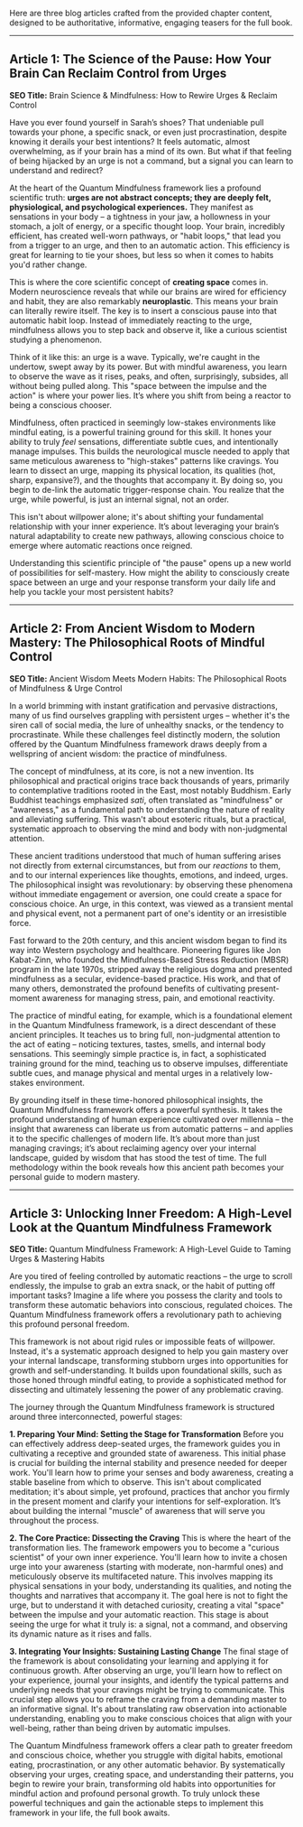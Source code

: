 Here are three blog articles crafted from the provided chapter content, designed to be authoritative, informative, engaging teasers for the full book.

---

## Article 1: The Science of the Pause: How Your Brain Can Reclaim Control from Urges

**SEO Title:** Brain Science & Mindfulness: How to Rewire Urges & Reclaim Control

Have you ever found yourself in Sarah’s shoes? That undeniable pull towards your phone, a specific snack, or even just procrastination, despite knowing it derails your best intentions? It feels automatic, almost overwhelming, as if your brain has a mind of its own. But what if that feeling of being hijacked by an urge is not a command, but a signal you can learn to understand and redirect?

At the heart of the Quantum Mindfulness framework lies a profound scientific truth: **urges are not abstract concepts; they are deeply felt, physiological, and psychological experiences.** They manifest as sensations in your body – a tightness in your jaw, a hollowness in your stomach, a jolt of energy, or a specific thought loop. Your brain, incredibly efficient, has created well-worn pathways, or "habit loops," that lead you from a trigger to an urge, and then to an automatic action. This efficiency is great for learning to tie your shoes, but less so when it comes to habits you'd rather change.

This is where the core scientific concept of **creating space** comes in. Modern neuroscience reveals that while our brains are wired for efficiency and habit, they are also remarkably **neuroplastic**. This means your brain can literally rewire itself. The key is to insert a conscious pause into that automatic habit loop. Instead of immediately reacting to the urge, mindfulness allows you to step back and observe it, like a curious scientist studying a phenomenon.

Think of it like this: an urge is a wave. Typically, we're caught in the undertow, swept away by its power. But with mindful awareness, you learn to observe the wave as it rises, peaks, and often, surprisingly, subsides, all without being pulled along. This "space between the impulse and the action" is where your power lies. It’s where you shift from being a reactor to being a conscious chooser.

Mindfulness, often practiced in seemingly low-stakes environments like mindful eating, is a powerful training ground for this skill. It hones your ability to truly *feel* sensations, differentiate subtle cues, and intentionally manage impulses. This builds the neurological muscle needed to apply that same meticulous awareness to "high-stakes" patterns like cravings. You learn to dissect an urge, mapping its physical location, its qualities (hot, sharp, expansive?), and the thoughts that accompany it. By doing so, you begin to de-link the automatic trigger-response chain. You realize that the urge, while powerful, is just an internal signal, not an order.

This isn't about willpower alone; it's about shifting your fundamental relationship with your inner experience. It’s about leveraging your brain’s natural adaptability to create new pathways, allowing conscious choice to emerge where automatic reactions once reigned.

Understanding this scientific principle of "the pause" opens up a new world of possibilities for self-mastery. How might the ability to consciously create space between an urge and your response transform your daily life and help you tackle your most persistent habits?

---

## Article 2: From Ancient Wisdom to Modern Mastery: The Philosophical Roots of Mindful Control

**SEO Title:** Ancient Wisdom Meets Modern Habits: The Philosophical Roots of Mindfulness & Urge Control

In a world brimming with instant gratification and pervasive distractions, many of us find ourselves grappling with persistent urges – whether it's the siren call of social media, the lure of unhealthy snacks, or the tendency to procrastinate. While these challenges feel distinctly modern, the solution offered by the Quantum Mindfulness framework draws deeply from a wellspring of ancient wisdom: the practice of mindfulness.

The concept of mindfulness, at its core, is not a new invention. Its philosophical and practical origins trace back thousands of years, primarily to contemplative traditions rooted in the East, most notably Buddhism. Early Buddhist teachings emphasized *sati*, often translated as "mindfulness" or "awareness," as a fundamental path to understanding the nature of reality and alleviating suffering. This wasn't about esoteric rituals, but a practical, systematic approach to observing the mind and body with non-judgmental attention.

These ancient traditions understood that much of human suffering arises not directly from external circumstances, but from our *reactions* to them, and to our internal experiences like thoughts, emotions, and indeed, urges. The philosophical insight was revolutionary: by observing these phenomena without immediate engagement or aversion, one could create a space for conscious choice. An urge, in this context, was viewed as a transient mental and physical event, not a permanent part of one's identity or an irresistible force.

Fast forward to the 20th century, and this ancient wisdom began to find its way into Western psychology and healthcare. Pioneering figures like Jon Kabat-Zinn, who founded the Mindfulness-Based Stress Reduction (MBSR) program in the late 1970s, stripped away the religious dogma and presented mindfulness as a secular, evidence-based practice. His work, and that of many others, demonstrated the profound benefits of cultivating present-moment awareness for managing stress, pain, and emotional reactivity.

The practice of mindful eating, for example, which is a foundational element in the Quantum Mindfulness framework, is a direct descendant of these ancient principles. It teaches us to bring full, non-judgmental attention to the act of eating – noticing textures, tastes, smells, and internal body sensations. This seemingly simple practice is, in fact, a sophisticated training ground for the mind, teaching us to observe impulses, differentiate subtle cues, and manage physical and mental urges in a relatively low-stakes environment.

By grounding itself in these time-honored philosophical insights, the Quantum Mindfulness framework offers a powerful synthesis. It takes the profound understanding of human experience cultivated over millennia – the insight that awareness can liberate us from automatic patterns – and applies it to the specific challenges of modern life. It’s about more than just managing cravings; it’s about reclaiming agency over your internal landscape, guided by wisdom that has stood the test of time. The full methodology within the book reveals how this ancient path becomes your personal guide to modern mastery.

---

## Article 3: Unlocking Inner Freedom: A High-Level Look at the Quantum Mindfulness Framework

**SEO Title:** Quantum Mindfulness Framework: A High-Level Guide to Taming Urges & Mastering Habits

Are you tired of feeling controlled by automatic reactions – the urge to scroll endlessly, the impulse to grab an extra snack, or the habit of putting off important tasks? Imagine a life where you possess the clarity and tools to transform these automatic behaviors into conscious, regulated choices. The Quantum Mindfulness framework offers a revolutionary path to achieving this profound personal freedom.

This framework is not about rigid rules or impossible feats of willpower. Instead, it's a systematic approach designed to help you gain mastery over your internal landscape, transforming stubborn urges into opportunities for growth and self-understanding. It builds upon foundational skills, such as those honed through mindful eating, to provide a sophisticated method for dissecting and ultimately lessening the power of any problematic craving.

The journey through the Quantum Mindfulness framework is structured around three interconnected, powerful stages:

**1. Preparing Your Mind: Setting the Stage for Transformation**
Before you can effectively address deep-seated urges, the framework guides you in cultivating a receptive and grounded state of awareness. This initial phase is crucial for building the internal stability and presence needed for deeper work. You'll learn how to prime your senses and body awareness, creating a stable baseline from which to observe. This isn't about complicated meditation; it's about simple, yet profound, practices that anchor you firmly in the present moment and clarify your intentions for self-exploration. It’s about building the internal "muscle" of awareness that will serve you throughout the process.

**2. The Core Practice: Dissecting the Craving**
This is where the heart of the transformation lies. The framework empowers you to become a "curious scientist" of your own inner experience. You'll learn how to invite a chosen urge into your awareness (starting with moderate, non-harmful ones) and meticulously observe its multifaceted nature. This involves mapping its physical sensations in your body, understanding its qualities, and noting the thoughts and narratives that accompany it. The goal here is not to fight the urge, but to understand it with detached curiosity, creating a vital "space" between the impulse and your automatic reaction. This stage is about seeing the urge for what it truly is: a signal, not a command, and observing its dynamic nature as it rises and falls.

**3. Integrating Your Insights: Sustaining Lasting Change**
The final stage of the framework is about consolidating your learning and applying it for continuous growth. After observing an urge, you'll learn how to reflect on your experience, journal your insights, and identify the typical patterns and underlying needs that your cravings might be trying to communicate. This crucial step allows you to reframe the craving from a demanding master to an informative signal. It's about translating raw observation into actionable understanding, enabling you to make conscious choices that align with your well-being, rather than being driven by automatic impulses.

The Quantum Mindfulness framework offers a clear path to greater freedom and conscious choice, whether you struggle with digital habits, emotional eating, procrastination, or any other automatic behavior. By systematically observing your urges, creating space, and understanding their patterns, you begin to rewire your brain, transforming old habits into opportunities for mindful action and profound personal growth. To truly unlock these powerful techniques and gain the actionable steps to implement this framework in your life, the full book awaits.